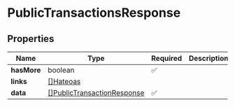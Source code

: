 # PublicTransactionsResponse



## Properties

Name | Type | Required | Description
------------ | ------------- | ------------- | -------------
**hasMore** | boolean | ✅ | 
**links** | [[]Hateoas](Hateoas.md) |  | 
**data** | [[]PublicTransactionResponse](PublicTransactionResponse.md) | ✅ | 


